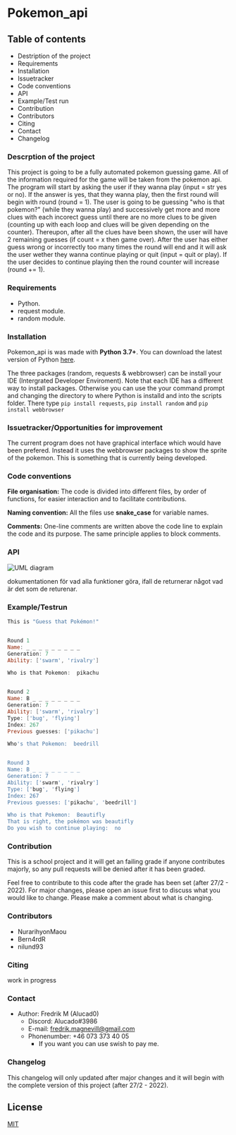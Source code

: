 # Pokemon_api

## Table of contents

- Destription of the project
- Requirements
- Installation
- Issuetracker
- Code conventions
- API
- Example/Test run
- Contribution
- Contributors
- Citing
- Contact
- Changelog

### Descrption of the project

This project is going to be a fully automated pokemon guessing game. 
All of the information required for the game will be taken from the pokemon api. 
The program will start by asking the user if they wanna play (input = str yes or no). 
If the answer is yes, that they wanna play, then the first round will begin with round (round = 1). 
The user is going to be guessing "who is that pokemon?" (while they wanna play) and successively get more and more clues with each incorect guess until there are no more clues to be given (counting up with each loop and clues will be given depending on the counter). 
Thereupon, after all the clues have been shown, the user will have 2 remaining guesses (if count = x then game over). 
After the user has either guess wrong or incorrectly too many times the round will end and it will ask the user wether they wanna continue playing or quit (input = quit or play). 
If the user decides to continue playing then the round counter will increase (round += 1). 

### Requirements

- Python.
- request module.
- random module.

### Installation

Pokemon_api is was made with __Python 3.7+__. You can download the latest version of Python [here](https://www.python.org/downloads/).

The three packages (random, requests & webbrowser) can be install your IDE (Intergrated Developer Enviroment). 
Note that each IDE has a different way to install packages. 
Otherwise you can use the your command prompt and changing the directory to where Python is installd and into the scripts folder. 
There type `pip install requests`, `pip install random` and `pip install webbrowser`

### Issuetracker/Opportunities for improvement

The current program does not have graphical interface which would have been prefered. Instead it uses the webbrowser packages to show the sprite of the pokemon. This is something that is currently being developed.

### Code conventions

**File organisation:** The code is divided into different files, by order of functions, for easier interaction and to facilitate contributions.

**Naming convention:** All the files use **snake_case** for variable names.

**Comments:** One-line comments are written above the code line to explain the code and its purpose. The same principle applies to block comments.

### API

![UML diagram](https://drive.google.com/file/d/1XECBWm4AuNqw-oCKezLN-L-m7s4Qwimu/view?usp=sharing)

dokumentationen för vad alla funktioner göra, ifall de returnerar något vad är det som de returenar.

### Example/Testrun

```powershell
This is "Guess that Pokémon!"


Round 1
Name: _ _ _ _ _ _ _ _ _      
Generation: 7
Ability: ['swarm', 'rivalry']

Who is that Pokemon:  pikachu


Round 2
Name: B _ _ _ _ _ _ _ _ 
Generation: 7
Ability: ['swarm', 'rivalry']
Type: ['bug', 'flying']
Index: 267
Previous guesses: ['pikachu']

Who's that Pokemon:  beedrill


Round 3
Name: B _ _ _ _ _ _ _ _
Generation: 7
Ability: ['swarm', 'rivalry']
Type: ['bug', 'flying']
Index: 267
Previous guesses: ['pikachu', 'beedrill']

Who is that Pokemon:  Beautifly 
That is right, the pokémon was beautifly
Do you wish to continue playing:  no

```

### Contribution

This is a school project and it will get an failing grade if anyone contributes majorly, so any pull requests will be denied after it has been graded. 

Feel free to contribute to this code after the grade has been set (after 27/2 - 2022). 
For major changes, please open an issue first to discuss what you would like to change. 
Please make a comment about what is changing. 

### Contributors

- NurarihyonMaou
- Bern4rdR
- nilund93

### Citing

work in progress

### Contact

- Author: Fredrik M (Alucad0)
  - Discord: Alucado#3986
  - E-mail: fredrik.magnevill@gmail.com
  - Phonenumber: +46 073 373 40 05
    - If you want you can use swish to pay me.

### Changelog

This changelog will only updated after major changes and it will begin with the complete version of this project (after 27/2 - 2022).

## License

[MIT](https://choosealicense.com/licenses/mit/)
